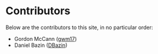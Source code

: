 # Contributors

Below are the contributors to this site, in no particular order:

- Gordon McCann ([gwm17](https://github.com/gwm17))
- Daniel Bazin ([DBazin](https://github.com/DBazin))
